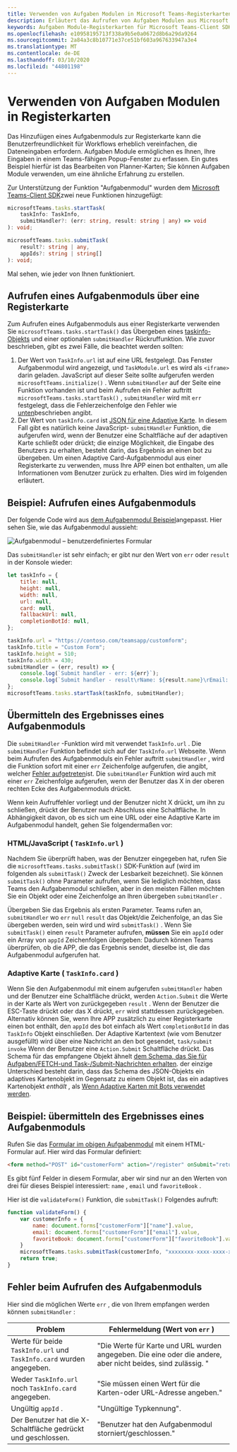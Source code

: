 ```yaml
---
title: Verwenden von Aufgaben Modulen in Microsoft Teams-Registerkarten
description: Erläutert das Aufrufen von Aufgaben Modulen aus Microsoft Teams-Registerkarten mithilfe des Microsoft Teams-Client-SDK.
keywords: Aufgaben Module-Registerkarten für Microsoft Teams-Client SDK
ms.openlocfilehash: e10958195713f338a9b5e0a0672d8b6a29da9264
ms.sourcegitcommit: 2a84a3c8b10771e37ce51bf603a967633947a3e4
ms.translationtype: MT
ms.contentlocale: de-DE
ms.lasthandoff: 03/10/2020
ms.locfileid: "44801198"
---
```

# <a name="using-task-modules-in-tabs"></a>Verwenden von Aufgaben Modulen in Registerkarten

Das Hinzufügen eines Aufgabenmoduls zur Registerkarte kann die Benutzerfreundlichkeit für Workflows erheblich vereinfachen, die Dateneingaben erfordern. Aufgaben Module ermöglichen es Ihnen, Ihre Eingaben in einem Teams-fähigen Popup-Fenster zu erfassen. Ein gutes Beispiel hierfür ist das Bearbeiten von Planner-Karten; Sie können Aufgaben Module verwenden, um eine ähnliche Erfahrung zu erstellen.

Zur Unterstützung der Funktion "Aufgabenmodul" wurden dem [Microsoft Teams-Client SDK](/javascript/api/overview/msteams-client)zwei neue Funktionen hinzugefügt:

```typescript
microsoftTeams.tasks.startTask(
    taskInfo: TaskInfo,
    submitHandler?: (err: string, result: string | any) => void
): void;

microsoftTeams.tasks.submitTask(
    result?: string | any,
    appIds?: string | string[]
): void;
```

Mal sehen, wie jeder von Ihnen funktioniert.

## <a name="invoking-a-task-module-from-a-tab"></a>Aufrufen eines Aufgabenmoduls über eine Registerkarte

Zum Aufrufen eines Aufgabenmoduls aus einer Registerkarte verwenden Sie `microsoftTeams.tasks.startTask()` das Übergeben eines [taskinfo-Objekts](~/task-modules-and-cards/what-are-task-modules.md#the-taskinfo-object) und einer optionalen `submitHandler` Rückruffunktion. Wie zuvor beschrieben, gibt es zwei Fälle, die beachtet werden sollten:

1. Der Wert von `TaskInfo.url` ist auf eine URL festgelegt. Das Fenster Aufgabenmodul wird angezeigt, und `TaskModule.url` es wird als `<iframe>` darin geladen. JavaScript auf dieser Seite sollte aufgerufen werden `microsoftTeams.initialize()` . Wenn `submitHandler` auf der Seite eine Funktion vorhanden ist und beim Aufrufen ein Fehler auftritt `microsoftTeams.tasks.startTask()` , `submitHandler` wird mit `err` festgelegt, dass die Fehlerzeichenfolge den Fehler wie [unten](#task-module-invocation-errors)beschrieben angibt.
1. Der Wert von `taskInfo.card` ist [JSON für eine Adaptive Karte](~/task-modules-and-cards/what-are-task-modules.md#adaptive-card-or-adaptive-card-bot-card-attachment). In diesem Fall gibt es natürlich keine JavaScript- `submitHandler` Funktion, die aufgerufen wird, wenn der Benutzer eine Schaltfläche auf der adaptiven Karte schließt oder drückt; die einzige Möglichkeit, die Eingabe des Benutzers zu erhalten, besteht darin, das Ergebnis an einen bot zu übergeben. Um einen Adaptive Card-Aufgabenmodul aus einer Registerkarte zu verwenden, muss Ihre APP einen bot enthalten, um alle Informationen vom Benutzer zurück zu erhalten. Dies wird im folgenden erläutert.

## <a name="example-invoking-a-task-module"></a>Beispiel: Aufrufen eines Aufgabenmoduls

Der folgende Code wird aus [dem Aufgabenmodul Beispiel](~/task-modules-and-cards/what-are-task-modules.md#task-module-samples)angepasst. Hier sehen Sie, wie das Aufgabenmodul aussieht:

![Aufgabenmodul – benutzerdefiniertes Formular](~/assets/images/task-module/task-module-custom-form.png)

Das `submitHandler` ist sehr einfach; er gibt nur den Wert von `err` oder `result` in der Konsole wieder:

```javascript
let taskInfo = {
    title: null,
    height: null,
    width: null,
    url: null,
    card: null,
    fallbackUrl: null,
    completionBotId: null,
};

taskInfo.url = "https://contoso.com/teamsapp/customform";
taskInfo.title = "Custom Form";
taskInfo.height = 510;
taskInfo.width = 430;
submitHandler = (err, result) => {
    console.log(`Submit handler - err: ${err}`);
    console.log(`Submit handler - result\rName: ${result.name}\rEmail: ${result.email}\rFavorite book: ${result.favoriteBook}`);
};
microsoftTeams.tasks.startTask(taskInfo, submitHandler);
```

## <a name="submitting-the-result-of-a-task-module"></a>Übermitteln des Ergebnisses eines Aufgabenmoduls

Die `submitHandler` -Funktion wird mit verwendet `TaskInfo.url` . Die `submitHandler` Funktion befindet sich auf der `TaskInfo.url` Webseite. Wenn beim Aufrufen des Aufgabenmoduls ein Fehler auftritt `submitHandler` , wird die Funktion sofort mit einer `err` Zeichenfolge aufgerufen, die angibt, welcher [Fehler aufgetreten](#task-module-invocation-errors)ist. Die `submitHandler` Funktion wird auch mit einer `err` Zeichenfolge aufgerufen, wenn der Benutzer das X in der oberen rechten Ecke des Aufgabenmoduls drückt.

Wenn kein Aufruffehler vorliegt und der Benutzer nicht X drückt, um ihn zu schließen, drückt der Benutzer nach Abschluss eine Schaltfläche. In Abhängigkeit davon, ob es sich um eine URL oder eine Adaptive Karte im Aufgabenmodul handelt, gehen Sie folgendermaßen vor:

### <a name="htmljavascript-taskinfourl"></a>HTML/JavaScript ( `TaskInfo.url` )

Nachdem Sie überprüft haben, was der Benutzer eingegeben hat, rufen Sie die `microsoftTeams.tasks.submitTask()` SDK-Funktion auf (wird im folgenden als `submitTask()` Zweck der Lesbarkeit bezeichnet). Sie können `submitTask()` ohne Parameter aufrufen, wenn Sie lediglich möchten, dass Teams den Aufgabenmodul schließen, aber in den meisten Fällen möchten Sie ein Objekt oder eine Zeichenfolge an Ihren übergeben `submitHandler` .

Übergeben Sie das Ergebnis als ersten Parameter. Teams rufen an, `submitHandler` wo `err` `null` `result` das Objekt/die Zeichenfolge, an das Sie übergeben werden, sein wird und wird `submitTask()` . Wenn Sie `submitTask()` einen `result` Parameter aufrufen, **müssen** Sie ein `appId` oder ein Array von `appId` Zeichenfolgen übergeben: Dadurch können Teams überprüfen, ob die APP, die das Ergebnis sendet, dieselbe ist, die das Aufgabenmodul aufgerufen hat.

### <a name="adaptive-card-taskinfocard"></a>Adaptive Karte ( `TaskInfo.card` )

Wenn Sie den Aufgabenmodul mit einem aufgerufen `submitHandler` haben und der Benutzer eine Schaltfläche drückt, werden `Action.Submit` die Werte in der Karte als Wert von zurückgegeben `result` . Wenn der Benutzer die ESC-Taste drückt oder das X drückt, `err` wird stattdessen zurückgegeben. Alternativ können Sie, wenn Ihre APP zusätzlich zu einer Registerkarte einen bot enthält, den `appId` des bot einfach als Wert `completionBotId` in das `TaskInfo` Objekt einschließen. Der Adaptive Kartentext (wie vom Benutzer ausgefüllt) wird über eine Nachricht an den bot gesendet, `task/submit invoke` Wenn der Benutzer eine `Action.Submit` Schaltfläche drückt. Das Schema für das empfangene Objekt ähnelt [dem Schema, das Sie für Aufgaben/FETCH-und Task-/Submit-Nachrichten erhalten](~/task-modules-and-cards/task-modules/task-modules-bots.md#payload-of-taskfetch-and-tasksubmit-messages). der einzige Unterschied besteht darin, dass das Schema des JSON-Objekts ein adaptives Kartenobjekt im Gegensatz zu einem Objekt ist, das ein adaptives Kartenobjekt *enthält* , als [Wenn Adaptive Karten mit Bots verwendet werden](~/task-modules-and-cards/task-modules/task-modules-bots.md#payload-of-taskfetch-and-tasksubmit-messages).

## <a name="example-submitting-the-result-of-a-task-module"></a>Beispiel: übermitteln des Ergebnisses eines Aufgabenmoduls

Rufen Sie das [Formular im obigen Aufgabenmodul](#example-invoking-a-task-module) mit einem HTML-Formular auf. Hier wird das Formular definiert:

```html
<form method="POST" id="customerForm" action="/register" onSubmit="return validateForm()">
```

Es gibt fünf Felder in diesem Formular, aber wir sind nur an den Werten von drei für dieses Beispiel interessiert: `name` , `email` und `favoriteBook` .

Hier ist die `validateForm()` Funktion, die `submitTask()` Folgendes aufruft:

```javascript
function validateForm() {
    var customerInfo = {
        name: document.forms["customerForm"]["name"].value,
        email: document.forms["customerForm"]["email"].value,
        favoriteBook: document.forms["customerForm"]["favoriteBook"].value
    }
    microsoftTeams.tasks.submitTask(customerInfo, "xxxxxxxx-xxxx-xxxx-xxxx-xxxxxxxxxxxx");
    return true;
}
```

## <a name="task-module-invocation-errors"></a>Fehler beim Aufrufen des Aufgabenmoduls

Hier sind die möglichen Werte `err` , die von Ihrem empfangen werden können `submitHandler` :

| Problem | Fehlermeldung (Wert von `err` ) |
| ------- | ------------------------------ |
| Werte für beide `TaskInfo.url` und `TaskInfo.card` wurden angegeben. | "Die Werte für Karte und URL wurden angegeben. Die eine oder die andere, aber nicht beides, sind zulässig. " |
| Weder `TaskInfo.url` noch `TaskInfo.card` angegeben. | "Sie müssen einen Wert für die Karten-oder URL-Adresse angeben." |
| Ungültig `appId` . | "Ungültige Typkennung". |
| Der Benutzer hat die X-Schaltfläche gedrückt und geschlossen. | "Benutzer hat den Aufgabenmodul storniert/geschlossen." |
